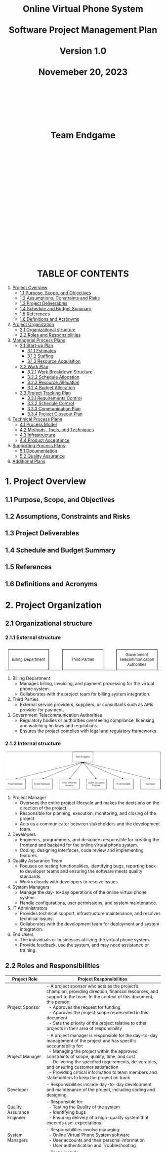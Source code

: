 <center><H1>
<br></br>
<br></br>
<br></br>
Online Virtual Phone System
<br></br>
Software Project Management Plan
<br></br>
Version 1.0
<br></br>
Novemeber 20, 2023
<br></br>
<br></br>
<br></br>
Team Endgame
<br></br>
<br></br>
<br></br>
<br></br>
<br></br>
<br></br>
</H1>
</center>

<div style="page-break-after: always;"></div>

<center><H1>TABLE OF CONTENTS</H1></center>

1. [Project Overview](#1-project-overview)
    - [1.1 Purpose, Scope, and Objectives](#11-purpose-scope-and-objectives)
    - [1.2 Assumptions, Constraints and Risks](#12-assumptions-constraints-and-risks)
    - [1.3 Project Deliverables](#13-project-deliverables)
    - [1.4 Schedule and Budget Summary](#14-schedule-and-budget-summary)
    - [1.5 References](#15-references)
    - [1.6 Definitions and Acronyms](#16-definitions-and-acronyms)
2. [Project Organization](#2-project-organization)
    - [2.1 Organizational structure](#21-organizational-structure)
    - [2.2 Roles and Responsibilities](#22-roles-and-responsibilities)
3. [Managerial Process Plans](#3-managerial-process-plans)
    - [3.1 Start-up Plan](#31-start-up-plan)
        - [3.1.1 Estimates](#311-estimates)
        - [3.1.2 Staffing](#312-staffing)
        - [3.1.3 Resource Acquisition](#313-resource-acquisition)
    - [3.2 Work Plan](#32-work-plan)
        - [3.2.1 Work Breakdown Structure](#321-work-breakdown-structure)
        - [3.2.2 Schedule Allocation](#322-schedule-allocation)
        - [3.2.3 Resource Allocation](#323-resource-allocation)
        - [3.2.4 Budget Allocation](#324-budget-allocation)
    - [3.3 Project Tracking Plan](#33-project-tracking-plan)
        - [3.3.1 Requirements Control](#331-requirements-control)
        - [3.3.2 Schedule Control](#332-schedule-control)
        - [3.3.3 Communication Plan](#333-communication-plan)
        - [3.3.4 Project Closeout Plan](#334-project-closeout-plan)
4. [Technical Process Plans](#4-technical-process-plans)
    - [4.1 Process Model](#41-process-model)
    - [4.2 Methods, Tools, and Techniques](#42-methods-tools-and-techniques)
    - [4.3 Infrastructure](#43-infrastructure)
    - [4.4 Product Acceptance](#44-product-acceptance)
5. [Supporting Process Plans](#5-supporting-process-plans)
    - [5.1 Documentation](#51-documentation)
    - [5.2 Quality Assurance](#52-quality-assurance)
6. [Additional Plans](#6-additional-plans)


<div style="page-break-after: always;"></div>

# 1. Project Overview

## 1.1 Purpose, Scope, and Objectives
## 1.2 Assumptions, Constraints and Risks
## 1.3 Project Deliverables
## 1.4 Schedule and Budget Summary
## 1.5 References
## 1.6 Definitions and Acronyms

# 2. Project Organization
## 2.1 Organizational structure
### 2.1.1 External structure
![Alt text](external.png)
1. Billing Department
    - Manages billing, invoicing, and payment processing for the virtual phone system.
    - Collaborates with the project team for billing system integration.
2. Third Parties
    - External service providers, suppliers, or consultants such as APIs provider for payment.
3. Government Telecommunication Authorities
    - Regulatory bodies or authorities overseeing compliance, licensing, and watching on  laws and regulations.
    - Ensures the project complies with legal and regulatory frameworks.

### 2.1.2 Internal structure
![Alt text](internal.png)
1. Project Manager
    - Oversees the entire project lifecycle and makes the decisions on the direction of the project.
    - Responsible for planning, execution, monitoring, and closing of the project.
    - Acts as a communicator between stakeholders and the development team.
2. Developers
    - Engineers, programmers, and designers responsible for creating the frontend and backend for the online virtual phone system.
    - Coding, designing interfaces, code review and implementing features.
3. Quality Assurance Team
    - Focuses on testing functionalities, identifying bugs, reporting back to developer teams and ensuring the software meets quality standards.
    - Works closely with developers to resolve issues.
4. System Managers
    - Manage the day- to-day operations of the online virtual phone system.
    - Handle configurations, user permissions, and system maintenance.
5. IT Administrators
    - Provides technical support, infrastructure maintenance, and resolves technical issues.
    - Collaborates with the development team for deployment and system integration.
6. End Users
    - The individuals or businesses utilizing the virtual phone system.
    - Provide feedback, use the system, and may need assistance or training.

## 2.2 Roles and Responsibilities

| Project Role | Project Responsibilities                                                                                                            |
|--------------------------|--------------------------------------------------------------------------------------------------------------------------------------|
| Project Sponsor          | - A project sponsor who acts as the project’s champion, providing direction, financial resources, and support to the team. In the context of this document, this person: <br> &nbsp;&nbsp;- Approves the request for funding <br> &nbsp;&nbsp;- Approves the project scope represented in this document <br> &nbsp;&nbsp;- Sets the priority of the project relative to other projects in their area of responsibility |
| Project Manager          | - A project manager is responsible for the day-to-day management of the project and has specific accountability for: <br> &nbsp;&nbsp;- Managing the project within the approved constraints of scope, quality, time, and cost <br> &nbsp;&nbsp;- Delivering the specified requirements, deliverables, and ensuring customer satisfaction <br> &nbsp;&nbsp;- Providing critical information to team members and stakeholders to keep the project on track |
| Developer                | - Responsibilities include day-to-day development and maintenance of the project, including coding and designing.                    |
| Quality Assurance Engineer| - Responsible for: <br> &nbsp;&nbsp;- Testing the Quality of the system <br> &nbsp;&nbsp;- Identifying bugs <br> &nbsp;&nbsp;- Ensuring delivery of a high-quality system that exceeds user expectations |
| System Managers          | - Responsibilities involve managing: <br> &nbsp;&nbsp;- Online Virtual Phone System software <br> &nbsp;&nbsp;- User accounts and their personal information <br> &nbsp;&nbsp;- User authentication and Troubleshooting |
| IT Administrator         | - Tasks include: <br> &nbsp;&nbsp;- Hardware maintenance <br> &nbsp;&nbsp;- Security Risk management <br> &nbsp;&nbsp;- Network Management <br> &nbsp;&nbsp;- Infrastructure Planning <br> &nbsp;&nbsp;- Developer Support <br> &nbsp;&nbsp;- User Support |
| Users                    | - Provide feedback on user experience and system functionalities.                                                                       |


# 3. Managerial Process Plans
## 3.1 Start-up Plan

### 3.1.1 Estimates
The SPMP details the necessary resources and materials for initiating the project. This includes plans for estimating, staffing, acquiring resources, and training.
Estimates
### 3.1.1.1 Estimation Plan
The cost estimation for the project are provided as follows considering the client requirements and project deliverables.  
|Category|Factors |Confidenct Level|Basis of Estimation|
|----------|----------|----------|----------|
|Estimated Cost| 500,000$|High|Detailed cost estimation using a bottom-up approach. Cost breakdown includes development, testing, project management, and contingency.|
|Estimate Schedule|6 months|Mediun-High|Gantt chart-based scheduling, considering the complexity of tasks, dependencies, and historical data from similar projects.|
|Resource Requirements|5 members|Medium|Work breakdown structure (WBS) and resource allocation based on individual tasks and project requirements.|

A detailed breakdown of cost estimation is as: 
| Category            | Cost   | Basis of Estimation                                                 |
|---------------------|--------|------------------------------|
| Software and Tools  | 50,000 | Based on the project requirements and use-case as well as considering the software licensing cost |
| Hardware Costs      | 30,000 | Based on hardware requirements for the project |
| Training            | 20,000 | Based on time needed and complexity of Software  |
| Project Management  | 60,000 | Costs related to project management activities and any associated project management tools.|
| Testing             | 70,000 | Based on the intensity of quality assurance for the project          |
| UX/UI design        | 40,000 | Depending on the complexity of design and expertise required.        |
| Backend servers     | 90,000 | Depending on the infrastructure requirements and hosting costs.      |
| Development Costs   | 90,000 | Depending on the complexity of project requirements and work needed for a seamless product. |
| Administrative Costs| 30,000 | Costs related to administrative activities such as documentation, meetings, and training. |
| Contingency Reserve | 20,000 | 10% of the project budget    |
| **Total Cost**      | **500,000** |       |

### 3.1.1.2 Re-Estimation Plan

Project re-estimation plan with method and tools used for cost, schedule and resource estimation would be as follows:

| Category  | Method  | Tools  | Schedules for Re-evaluations      |
|----------|------------------|--------------------|----------------|
| Cost Re-Estimation | Bottom-up re-estimation| Cost Management Software | Triggered when significant milestones are achieved |
| Schedule Re-Estimation | PERT re-evaluation | Project Management Software | Monthly or when significant milestones are achieved or delayed |
| Resource Re-Estimation | WBS review and reallocation| Resource Management Tools   | Reviews during major project phases and project schedule  |


### 3.1.2 Staffing
### 3.1.3 Resource Acquisition
This resource acquisition plan aims to optimize efficiency, minimize risks, and ensure the availability of all essential resources throughout the OVPS project.

### 3.1.3.1 Identification of resources

The resource acquisition process for the OVPS project involves the following steps:

 a. Identification of Resources:

Conduct a thorough analysis to identify all necessary resources, including personnel, equipment, hardware, software, licensing, compliance, and tools required for the project.

 b. Cost Estimation:

Estimate the costs associated with each resource, considering licensing and compliance rates and project-specific requirements.

c. Contingency reserve resource:

Conducting a thorough analysis of potential identified risks through risk management plan.

### 3.1.3.2 Assignment of responsibility 

- Project Manager   : Overall responsibility for resource acquisition and timely risk evaluation for contingency reserves.
- Team Member       : Each Team Member is responsible for maintaining the acquired hardware and software resource as well as to make sure the required tools are available throughout the development process.
- HR Manager        : Personnel acquisition and compliance.
- IT Manager        : Oversight of software and hardware acquisition.

### 3.1.3.3 Acquisition plans and needs

- Equipment: Acquire hardware during the initial phase to facilitate development.
- Software: Acquire licenses and necessary software tools during the early stages of the project.

### 3.1.3.4 Constraints

Budget limitations may impact the scale or timing of resource acquisition.


## 3.2 Work Plan
### 3.2.1 Work Breakdown Structure
| Id | Deliverables of the activity | Start Date | End Date | Acceptance criteria for the work activity products | Predecessor work activities | Successor work  activities |
|----------|----------|----------|----------|----------|----------|----------|
| 1 | Project Management | Sep 12, 2023 | Sep 27, 2023 | - Follow the given subpoints below. | N/A | N/A |
| 2 | &nbsp;&nbsp;&nbsp; Project Charter | Sep 15, 2023 | Sep 14, 2023 | - Approval and sign-off from key stakeholder.<br> - Clearly defined project objectives and scope. | N/A | Project Planning / SRS |
| 3 | &nbsp;&nbsp;&nbsp; SRS | Sep 15, 2023 | Sep 20, 2023 | - Detailed documentation of functional and non-functional requirements.<br> - Validation of requirements by project stakeholders. | Project Charter | Risk Assessment |
| 4 | &nbsp;&nbsp;&nbsp; Project Planning | Sep 15, 2023 | Sep 19, 2023 | - Completion of a detailed project plan with timelines and resource allocation. | Project Charter | Risk Assessment |
| 5 | &nbsp;&nbsp;&nbsp; Risk Assessment | Sep 21, 2023 | Sep 27, 2023 | - Risk assessment and mitigation strategies outlined.| Project Planning / SRS | UX / UI |
| 6 | Interface Prototype Design | Sep 28, 2023 | Oct 11, 2023 | - Follow the following subpoints.| N/A | N/A |
| 7 | &nbsp;&nbsp;&nbsp; UX/UI designs | Sep 28, 2023 | Oct 06, 2023 | - Approve developed prototypes and UX/UI desings. | Risk Assessment | Login Page/Account Management Page |
| 8 | Software (Frontend and Backend) | Oct 09, 2023 | Nov 01, 2023 | - Frontend and Backend meeting SRS specification. | N/A | N/A |
| 9 | &nbsp; Frontend | Oct 09, 2023 | Oct 17, 2023 | - Validation against SRS requirement. | N/A | N/A |
| 10 | &nbsp;&nbsp;&nbsp;&nbsp; Login Page | Oct 09, 2023 | Oct 09, 2023 | - Functional and tested login page.| UX/UI designs | Call Display Page/ Call History Page/ Contacts Page |
| 11 | &nbsp;&nbsp;&nbsp;&nbsp; Account Management Page | Oct 09, 2023 | Oct 10, 2023 | - Functional and tested account management page.  | UX/UI designs | Call Display Page/ Call History Page/ Contacts Page |
| 12 | &nbsp;&nbsp;&nbsp;&nbsp; Call Display Page | Oct 11, 2023 | Oct 12, 2023 | - Functional and tested call display page. | Login Page /Account Management Page | Payment Page |
| 13 | &nbsp;&nbsp;&nbsp;&nbsp; Call History Page | Oct 11, 2023 | Oct 11, 2023 | - Functional and tested call history page. | Login Page /Account Management Page | Payment Page |
| 14 | &nbsp;&nbsp;&nbsp;&nbsp; Contacts Page | Oct 11, 2023 | Oct 11, 2023 | - Functional and tested contacts page. | Login Page /Account Management Page | Payment Page |
| 15 | &nbsp;&nbsp;&nbsp;&nbsp; Payment Page | Oct 13, 2023 | Oct 17, 2023 | - Functional and tested payment page. | Call Display Page/Call History Page/ Contacts Page | Unit Testing |
| 16 | &nbsp; Backend | Sep 28, 2023 | Nov 01, 2023 | - Fully developed backend system aligned with SRS specifications. | N/A | N/A |
| 17 | &nbsp;&nbsp;&nbsp;&nbsp; Wireframe | Sep 28, 2023 | Oct 06, 2023 | - Stakeholder approvals. <br> - Alinged with UX/UI designs. | Risk Assessment | Authentication/User Account Management/Encryption and Security |
| 18 | &nbsp;&nbsp;&nbsp;&nbsp; Authentication | Oct 12, 2023 | Oct 13, 2023 | - Functional and tested authentication. | Wireframe | Call Processing |
| 19 | &nbsp;&nbsp;&nbsp;&nbsp; User Account Management | Oct 12, 2023 | Oct 17, 2023 | - Functional and tested user account management. | Wireframe | Call Processing |
| 20 | &nbsp;&nbsp;&nbsp;&nbsp; Call Processing Logic | Oct 18, 2023 | Oct 24, 2023 | - Functional and tested call processing logic. | User Account Management | Voice Call Encryption |
| 21 | &nbsp;&nbsp;&nbsp;&nbsp; Encryption and Security | Oct 12, 2023 | Oct 26, 2023 | - Functional and tested encryption and security. | Wireframe | Call Processing |
| 22 | &nbsp;&nbsp;&nbsp;&nbsp; Network and Connectivity Logic | Oct 27, 2023 | Nov 01, 2023 | - Functional and tested network and connectivity logic. | Voice Call Encryption | Unit Testing |
| 23 | Testing | Nov 02, 2023 | Dec 13, 2023 | - Thorough testing across all functionalities and features. <br> - Document the testing results. | Payment Page/ Network and Connectivity Logic | Documentation |
| 24 | &nbsp;&nbsp;&nbsp; Documentation | Dec 14, 2023 | Dec 29, 2023 | - Documentation as per project deliverables and outcomes. | Testing | Training |
| 25 | Training | Jan 01, 2023 | Jan 03, 2023 | - Feedback collection after training. <br> - Meterials prepared and delivered before hand to all trainees.  | Documentation | Deployment |
| 26 | Deployment | Jan 01, 2023 | Jan 10, 2023 | - Successful deployment of the system in the specified environment. | Training | Project Feedback |
| 27 | Project Feedback | Jan 11, 2023 | Jan 13, 2023 | - Feedback collection from users and stakeholders. <br> - Work on the feedback to improve the system if needed. | Deployment | Project Closure |
| 28 | Project Closure | Jan 13, 2023 | Jan 15, 2023 | - Completion of all project deliverables and activities. <br> - Formal closure documentation prepared and approved. | Project Feedback | N/A |

### 3.2.2 Schedule Allocation
#### 3.2.2.1 Scheduling Relationships and Time-Sequencing Constraints:

The project work activities are scheduled based on Gantt chart and PERT chart. The Gantt chart is used to schedule the project activities and PERT chart is used to estimate the time required to complete each activity to illustrate concurrent activities and dependencies. 

#### 3.2.2.2 Critical Path Identification:

The critical path in the schedule has been identified through PERT chart. This critical path outlines the minimum time required to complete the project. It is important to note that the critical path may change as the project progresses and changes are requested by the client.

#### 3.2.2.3 Constraints on Scheduling:

Certain work activities may have scheduling constraints such as dependencies, resource availability, and budget limitations. These constraints are identified and addressed in the project schedule.

#### 3.2.2.4 Schedule Milestones:

Key schedule milestones have been identified to assess the progress of the project, they are as followed: 
- The completion of the project charter
- SRS
- Project Planning
- Risk Assessment
- Interface Prototype Design
- Software Development
- Testing
- Documentation
- Training
- Deployment
- Project Closure

These milestones serve as a basis for project monitoring and control.


### 3.2.3 Resource Allocation

Detailed Itemization of Resources are as followed:

- Computing Resources:

    - High-performance workstations for developers and designers
    - Server infrastructure for backend development and testing
    - Network infrastructure for connectivity and testing
    - Storage infrastructure for data storage and backup
    - Cloud infrastructure for deployment and testing
    - Security infrastructure for encryption and security

- Software Tools:
    - Integrated Development Environment (IDE) for coding
    - Graphic design tools for UX/UI design
    - Testing tools for quality assurance
    - Project management tools for project planning and tracking
    - Documentation tools for project documentation
    - Communication tools for team collaboration
    - Version control tools for code management
    - Deployment tools for system deployment
    - Security tools for encryption and security
    - Network tools for network and connectivity logic
    - Training tools for training and feedback collection


- Special Testing and Simulation Facilities:
    - Dedicated testing environment to simulate real-world scenarios
    - Testing tools for performance and security testing
    - Testing tools for load testing
    - Testing tools for unit testing
    - Testing tools for integration testing
    - Testing tools for system testing
    - Testing tools for user acceptance testing

Resource allocation is dynamic and may be adjusted based on project requirements and constraints. Regular resource allocation reviews are conducted to ensure the availability of all necessary resources.

### 3.2.4 Budget Allocation

1. Software and Tools: $50,000
    - Computing resources: $10,000
    - Software tools: $40,000
2. Hardware Costs: $30,000
    - Acquisition of hardware for development and testing: $30,000
3. Training: $20,000
    - Training programs and materials: $20,000

4. Project Management: $60,000
    - Project management tools and software: $30,000
    - Administrative support for project management: $30,000

5. Testing: $70,000
    - Special testing and simulation facilities: $50,000
    - Testing tools: $20,000
6. UX/UI design: $40,000
    - Graphic design tools: $40,000

7.  Backend Servers: $90,000
    - Acquisition and setup of backend server infrastructure: $90,000

8. Development Costs: $90,000
    - Development tools and software licenses: $70,000
    - Contingency reserve for development: $20,000

9. Administrative Costs: $30,000
    - Documentation : $20,000
    - Meetings : $5,000
    - Training : $5,000

10. Contingency Reserve: $20,000
    - Unforeseen expenses and risks: $20,000

## 3.3 Project Tracking Plan
### 3.3.1 Requirements Control
### 3.3.2 Schedule Control
### 3.3.3 Communication Plan
### 3.3.4 Project Closeout Plan

# 4. Technical Process Plans
## 4.1 Process Model
## 4.2 Methods, Tools, and Techniques
## 4.3 Infrastructure
## 4.4 Product Acceptance

# 5. Supporting Process Plans
## 5.1 Documentation
## 5.2 Quality Assurance

# 6. Additional Plans